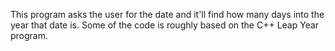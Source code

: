This program asks the user for the date and it'll find how many days into the year that date is.
Some of the code is roughly based on the C++ Leap Year program.